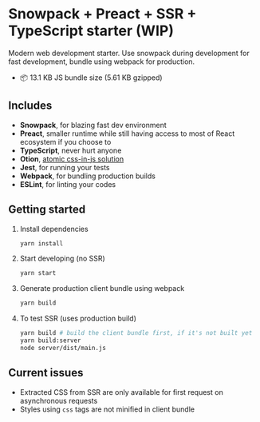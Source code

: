 # Snowpack + Preact + SSR + TypeScript starter (WIP)

Modern web development starter. Use snowpack during development for fast development, bundle using webpack for production.
- 📦 13.1 KB JS bundle size (5.61 KB gzipped)

## Includes
- **Snowpack**, for blazing fast dev environment
- **Preact**, smaller runtime while still having access to most of React ecosystem if you choose to
- **TypeScript**, never hurt anyone
- **Otion**, [atomic css-in-js solution](https://github.com/kripod/otion)
- **Jest**, for running your tests
- **Webpack**, for bundling production builds
- **ESLint**, for linting your codes

## Getting started
1. Install dependencies
    ```sh
    yarn install
    ```

2. Start developing (no SSR)
    ```sh
    yarn start
    ```

3. Generate production client bundle using webpack
    ```sh
    yarn build
    ```

4. To test SSR (uses production build)
    ```sh
    yarn build # build the client bundle first, if it's not built yet
    yarn build:server
    node server/dist/main.js
    ```

## Current issues
- Extracted CSS from SSR are only available for first request on asynchronous requests
- Styles using `css` tags are not minified in client bundle

